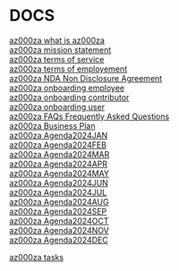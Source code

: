 # DOCS
[az000za what is az000za]()<br>
[az000za mission statement]()<br>
[az000za terms of service]()<br>
[az000za terms of employement]()<br>
[az000za NDA Non Disclosure Agreement]()<br>
[az000za onboarding employee]()<br>
[az000za onboarding contributor]()<br>
[az000za onboarding user]()<br>
[az000za FAQs Frequently Asked Questions]()<br>
[az000za Business Plan]()<br>
[az000za Agenda2024JAN]()<br>
[az000za Agenda2024FEB]()<br>
[az000za Agenda2024MAR]()<br>
[az000za Agenda2024APR]()<br>
[az000za Agenda2024MAY]()<br>
[az000za Agenda2024JUN]()<br>
[az000za Agenda2024JUL]()<br>
[az000za Agenda2024AUG]()<br>
[az000za Agenda2024SEP]()<br>
[az000za Agenda2024OCT]()<br>
[az000za Agenda2024NOV]()<br>
[az000za Agenda2024DEC]()<br>

[az000za tasks]()<br>
